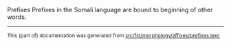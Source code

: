 Prefixes
Prefixes in the Somali language are bound to beginning of other words.

* * *

<small>This (part of) documentation was generated from [src/fst/morphology/affixes/prefixes.lexc](https://github.com/giellalt/lang-som/blob/main/src/fst/morphology/affixes/prefixes.lexc)</small>
